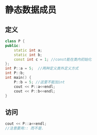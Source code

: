 # 静态数据成员

## 定义

```cpp
class P {
public:
    static int a;
    static int b;
    const int c = 1; //const能在类内初始化
};
int P::a = 5;  //两种定义类外定义方式
int P::b;
int main() {
    P::b = 5; //这里不能加int
    cout << P::a<<endl;
    cout << P::b<<endl;
}

```

## 访问

```cpp
cout << P::a<<endl;
//注意要用:: 而不是.
```